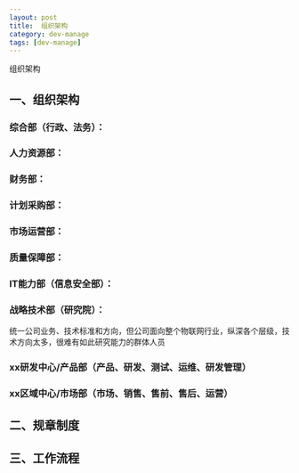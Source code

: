 ```yaml
---
layout: post
title:  组织架构
category: dev-manage
tags: [dev-manage]
--- 
```

 
组织架构

## 一、组织架构  

### 综合部（行政、法务）：

### 人力资源部：

### 财务部：

### 计划采购部：

### 市场运营部：

### 质量保障部：

### IT能力部（信息安全部）： 

### 战略技术部（研究院）：

统一公司业务、技术标准和方向，但公司面向整个物联网行业，纵深各个层级，技术方向太多，很难有如此研究能力的群体人员

### xx研发中心/产品部（产品、研发、测试、运维、研发管理）

### xx区域中心/市场部（市场、销售、售前、售后、运营） 


## 二、规章制度



## 三、工作流程

